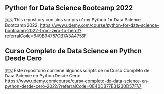 ## Python for Data Science Bootcamp 2022

🇺🇸 This repository contains scripts of my Python for Data Science Bootcamp 2022: https://www.udemy.com/course/python-for-data-science-bootcamp-2022-from-zero-to-hero/?referralCode=649B94757CB7A3A4756F 

## Curso Completo de Data Science en Python Desde Cero

🇪🇸 Este repositorio contiene algunos scripts de mi Curso Completo de Data Science en Python Desde Cero: https://www.udemy.com/course/curso-completo-de-data-science-en-python-desde-cero-2022/?referralCode=0E40DB77E31230D57FA7 
